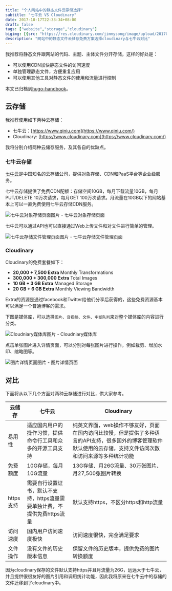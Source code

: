 ```yaml
---
title: "个人网站中的静态文件云存储选择"
subtitle: "七牛云 VS Cloudinary"
date: 2017-10-17T22:33:34+08:00
draft: false
tags: ["website","storage","cloudinary"]
bigimg: [{src: "https://res.cloudinary.com/jimmysong/image/upload/20170701002.jpg", desc: "北京东直门 Jul 10,2017"}]
description: "网站中的静态文件云储存免费方案选择cloudinary与七牛云对比"
---
```


我推荐将静态文件跟网站的代码、主题、主体文件分开存储，这样的好处是：

- 可以使用CDN加快静态文件的访问速度
- 单独管理静态文件，方便重复应用
- 可以使用其他工具对静态文件的使用和流量进行控制

本文已归档到[hugo-handbook](https://jimmysong.io/hugo-handbook)。

## 云存储

我推荐使用如下两种云存储：

- 七牛云：[https://www.qiniu.com](https://www.qiniu.com/)
- Cloudinary: [https://www.cloudinary.com](https://www.cloudinary.com/)

我将分别介绍两种云储存服务，及其各自的优缺点。

### 七牛云存储

[七牛云](https://www.qiniu.com/)是中国知名的云存储公司，提供对象存储、CDN和PaaS平台等企业级服务。

七牛云存储提供了免费CDN配额：存储空间10GB，每月下载流量10GB，每月PUT/DELETE 10万次请求，每月GET 100万次请求。月流量在10GB以下的网站基本上可以一直免费使用七牛云存储CDN服务。

![七牛云对象存储页面](https://jimmysong.io/hugo-handbook/images/qiniu-storage-bucket.jpg)图片 - 七牛云对象存储页面

七牛云可以通过API也可以直接通过Web上传文件和对文件进行简单的管理。

![七牛云存储文件管理页面](https://jimmysong.io/hugo-handbook/images/qiniu-storage-content-management.jpg)图片 - 七牛云存储文件管理页面

### Cloudinary

Cloudinary的免费套餐如下：

- **20,000 + 7,500 Extra** Monthly Transformations
- **300,000 + 300,000 Extra** Total Images
- **10 GB + 3 GB Extra** Managed Storage
- **20 GB + 6 GB Extra** Monthly Viewing Bandwidth

Extra的资源是通过facebook和Twitter给他们分享后获得的，这些免费资源基本可以满足一个普通博客的需求。

下图是媒体库，可以选择`图片`、`音视频`、`文件`、`中断队列`来对整个媒体库的内容进行分类。

![Cloudniary媒体库](https://jimmysong.io/hugo-handbook/images/cloudinary-media-library.jpg)图片 - Cloudniary媒体库

点击单张图片进入详情页面，可以分别对每张图片进行操作，例如裁剪、增加水印、缩略图等。

![图片详情页面](https://jimmysong.io/hugo-handbook/images/cloudinary-media-library-image-detail.jpg)图片 - 图片详情页面

## 对比

下面将从以下几个方面对两种云存储进行对比，供大家参考。

| 云储存     | 七牛云                                      | Cloudinary                               |
| ------- | ---------------------------------------- | ---------------------------------------- |
| 易用性     | 适应国内用户的操作习惯，提供命令行工具和众多的开源工具支持            | 纯英文界面，web操作不够友好，页面在国内访问比较慢，但是提供了多种语言的API支持，很多国外的博客管理软件默认使用的云存储，支持文件访问次数和访问来源等多种统计功能 |
| 免费额度    | 10G存储，每月10G流量                            | 13G存储、月26G流量、30万张图片、月27,500张图片转换         |
| https支持 | 需要自行设置证书，默认不支持，https流量需要单独计费，不提供免费https流量 | 默认支持https，不区分https和http流量                |
| 访问速度    | 国内用户访问速度极快                               | 访问速度很快，完全满足要求                            |
| 文件操作    | 没有文件的历史版本信息                              | 保留文件的历史版本，提供免费的图片转换额度                    |

因为cloudinary保存的文件默认支持https并且月流量为26G，远远大于七牛云，并且提供很很友好的图片引用和调用统计功能，因此我将原来在七牛云中的存储的文件迁移到了cloudinary中。